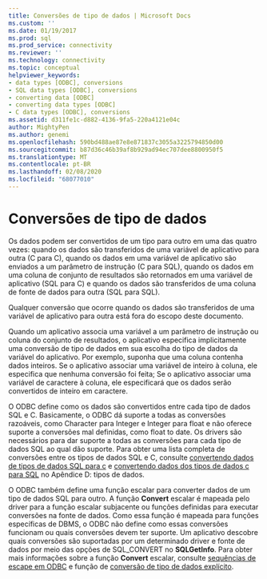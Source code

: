 ```yaml
---
title: Conversões de tipo de dados | Microsoft Docs
ms.custom: ''
ms.date: 01/19/2017
ms.prod: sql
ms.prod_service: connectivity
ms.reviewer: ''
ms.technology: connectivity
ms.topic: conceptual
helpviewer_keywords:
- data types [ODBC], conversions
- SQL data types [ODBC], conversions
- converting data [ODBC]
- converting data types [ODBC]
- C data types [ODBC], conversions
ms.assetid: d311fe1c-d882-4136-9fa5-220a4121e04c
author: MightyPen
ms.author: genemi
ms.openlocfilehash: 590bd488ae87e8e871837c3055a3225794850d00
ms.sourcegitcommit: b87d36c46b39af8b929ad94ec707dee8800950f5
ms.translationtype: MT
ms.contentlocale: pt-BR
ms.lasthandoff: 02/08/2020
ms.locfileid: "68077010"
---
```

# <a name="data-type-conversions"></a>Conversões de tipo de dados
Os dados podem ser convertidos de um tipo para outro em uma das quatro vezes: quando os dados são transferidos de uma variável de aplicativo para outra (C para C), quando os dados em uma variável de aplicativo são enviados a um parâmetro de instrução (C para SQL), quando os dados em uma coluna de conjunto de resultados são retornados em uma variável de aplicativo (SQL para C) e quando os dados são transferidos de uma coluna de fonte de dados para outra (SQL para SQL).  
  
 Qualquer conversão que ocorre quando os dados são transferidos de uma variável de aplicativo para outra está fora do escopo deste documento.  
  
 Quando um aplicativo associa uma variável a um parâmetro de instrução ou coluna do conjunto de resultados, o aplicativo especifica implicitamente uma conversão de tipo de dados em sua escolha do tipo de dados da variável do aplicativo. Por exemplo, suponha que uma coluna contenha dados inteiros. Se o aplicativo associar uma variável de inteiro à coluna, ele especifica que nenhuma conversão foi feita; Se o aplicativo associar uma variável de caractere à coluna, ele especificará que os dados serão convertidos de inteiro em caractere.  
  
 O ODBC define como os dados são convertidos entre cada tipo de dados SQL e C. Basicamente, o ODBC dá suporte a todas as conversões razoáveis, como Character para Integer e Integer para float e não oferece suporte a conversões mal definidas, como float to date. Os drivers são necessários para dar suporte a todas as conversões para cada tipo de dados SQL ao qual dão suporte. Para obter uma lista completa de conversões entre os tipos de dados SQL e C, consulte [convertendo dados de tipos de dados SQL para c](../../../odbc/reference/appendixes/converting-data-from-sql-to-c-data-types.md) e [convertendo dados dos tipos de dados c para SQL](../../../odbc/reference/appendixes/converting-data-from-c-to-sql-data-types.md) no Apêndice D: tipos de dados.  
  
 O ODBC também define uma função escalar para converter dados de um tipo de dados SQL para outro. A função **Convert** escalar é mapeada pelo driver para a função escalar subjacente ou funções definidas para executar conversões na fonte de dados. Como essa função é mapeada para funções específicas de DBMS, o ODBC não define como essas conversões funcionam ou quais conversões devem ter suporte. Um aplicativo descobre quais conversões são suportadas por um determinado driver e fonte de dados por meio das opções de SQL_CONVERT no **SQLGetInfo**. Para obter mais informações sobre a função **Convert** escalar, consulte [sequências de escape em ODBC](../../../odbc/reference/develop-app/escape-sequences-in-odbc.md) e função de [conversão de tipo de dados explícito](../../../odbc/reference/appendixes/explicit-data-type-conversion-function.md).

